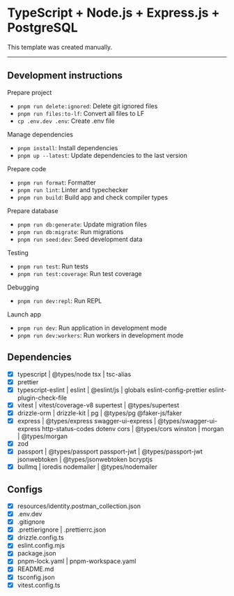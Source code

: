 # TypeScript + Node.js + Express.js + PostgreSQL

This template was created manually.

---

## Development instructions

Prepare project

- `pnpm run delete:ignored`: Delete git ignored files
- `pnpm run files:to-lf`: Convert all files to LF
- `cp .env.dev .env`: Create .env file

Manage dependencies

- `pnpm install`: Install dependencies
- `pnpm up --latest`: Update dependencies to the last version

Prepare code

- `pnpm run format`: Formatter
- `pnpm run lint`: Linter and typechecker
- `pnpm run build`: Build app and check compiler types

Prepare database

- `pnpm run db:generate`: Update migration files
- `pnpm run db:migrate`: Run migrations
- `pnpm run seed:dev`: Seed development data

Testing

- `pnpm run test`: Run tests
- `pnpm run test:coverage`: Run test coverage

Debugging

- `pnpm run dev:repl`: Run REPL

Launch app

- `pnpm run dev`: Run application in development mode
- `pnpm run dev:workers`: Run workers in development mode

## Dependencies

- [x] typescript | @types/node
      tsx | tsc-alias
- [x] prettier
- [x] typescript-eslint | eslint | @eslint/js | globals
      eslint-config-prettier
      eslint-plugin-check-file
- [x] vitest | vitest/coverage-v8
      supertest | @types/supertest
- [x] drizzle-orm | drizzle-kit | pg | @types/pg
      @faker-js/faker
- [x] express | @types/express
      swagger-ui-express | @types/swagger-ui-express
      http-status-codes
      dotenv
      cors | @types/cors
      winston | morgan | @types/morgan
- [x] zod
- [x] passport | @types/passport
      passport-jwt | @types/passport-jwt
      jsonwebtoken | @types/jsonwebtoken
      bcryptjs
- [x] bullmq | ioredis
      nodemailer | @types/nodemailer

## Configs

- [x] resources/identity.postman_collection.json
- [x] .env.dev
- [x] .gitignore
- [x] .prettierignore | .prettierrc.json
- [x] drizzle.config.ts
- [x] eslint.config.mjs
- [x] package.json
- [x] pnpm-lock.yaml | pnpm-workspace.yaml
- [x] README.md
- [x] tsconfig.json
- [x] vitest.config.ts
